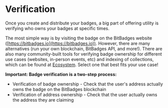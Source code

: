# Verification

Once you create and distribute your badges, a big part of offering utility is verifying who owns your badges at specific times.&#x20;

The most simple way is by visiting the badge on the BitBadges website ([https://bitbadges.io](https://bitbadges.io)). However,  there are many alternatives (run your own blockchain, BitBadges API, and more!). There are also many community-built tools for verifying badge ownership for different use cases (websites, in-person events, etc) and indexing of collections, which can be found at [Ecosystem](../ecosystem.md). Select one that best fits your use case!

**Important: Badge verification is a two-step process:**

* Verification of badge ownership - Check that the user's address actually owns the badge on the BitBadges blockchain
* Verification of address ownership - Check that the user actually owns the address they are claiming
